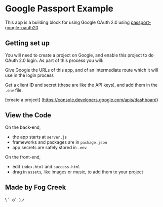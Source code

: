 Google Passport Example
========================

This app is a building block for using Google OAuth 2.0 using [passport-google-oauth20](https://github.com/jaredhanson/passport-google-oauth2).

## Getting set up
You will need to create a project on Google, and enable this project to 
do OAuth 2.0 login.  As part of this process you will:

Give Google the URLs of this app, and of an intermediate route which it will use in the login process

Get a client ID and secret (these are like the API keys), and add them in the `.env` file. 

[create a project] (https://console.developers.google.com/apis/dashboard) 




## View the Code
On the back-end,
- the app starts at `server.js`
- frameworks and packages are in `package.json`
- app secrets are safely stored in `.env`

On the front-end,
- edit `index.html` and `success.html`
- drag in `assets`, like images or music, to add them to your project

Made by Fog Creek
-----------------

\ ゜o゜)ノ

